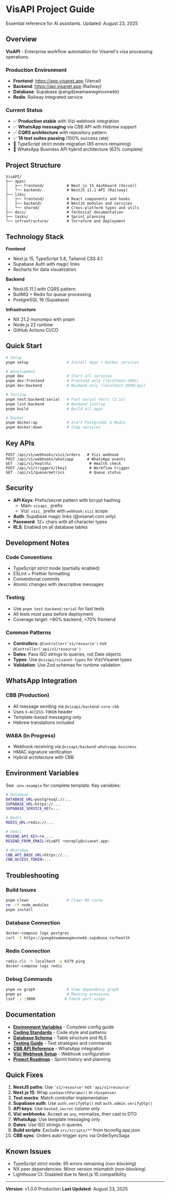 # VisAPI Project Guide

Essential reference for AI assistants. Updated: August 23, 2025

## Overview

**VisAPI** - Enterprise workflow automation for Visanet's visa processing operations.

### Production Environment
- **Frontend**: https://app.visanet.app (Vercel)
- **Backend**: https://api.visanet.app (Railway)
- **Database**: Supabase (pangdzwamawwgmvxnwkk)
- **Redis**: Railway integrated service

### Current Status
- ✅ **Production stable** with Vizi webhook integration
- ✅ **WhatsApp messaging** via CBB API with Hebrew support
- ✅ **CQRS architecture** with repository pattern
- ✅ **16 test suites passing** (100% success rate)
- 🚧 TypeScript strict mode migration (85 errors remaining)
- 🚧 WhatsApp Business API hybrid architecture (63% complete)

## Project Structure

```
VisAPI/
├── apps/
│   ├── frontend/          # Next.js 15 dashboard (Vercel)
│   └── backend/           # NestJS 11.1 API (Railway)
├── libs/
│   ├── frontend/          # React components and hooks
│   ├── backend/           # NestJS modules and services
│   └── shared/            # Cross-platform types and utils
├── docs/                  # Technical documentation
├── tasks/                 # Sprint planning
└── infrastructure/        # Terraform and deployment
```

## Technology Stack

**Frontend**
- Next.js 15, TypeScript 5.8, Tailwind CSS 4.1
- Supabase Auth with magic links
- Recharts for data visualization

**Backend**
- NestJS 11.1 with CQRS pattern
- BullMQ + Redis for queue processing
- PostgreSQL 16 (Supabase)

**Infrastructure**
- NX 21.2 monorepo with pnpm
- Node.js 22 runtime
- GitHub Actions CI/CD

## Quick Start

```bash
# Setup
pnpm setup                 # Install deps + Docker services

# Development
pnpm dev                   # Start all services
pnpm dev:frontend          # Frontend only (localhost:3001)
pnpm dev:backend           # Backend only (localhost:3000/api)

# Testing
pnpm test:backend:serial   # Fast serial tests (2.1s)
pnpm lint:backend          # Backend linting
pnpm build                 # Build all apps

# Docker
pnpm docker:up             # Start PostgreSQL & Redis
pnpm docker:down           # Stop services
```

## Key APIs

```
POST /api/v1/webhooks/vizi/orders   # Vizi webhook
POST /api/v1/webhooks/whatsapp      # WhatsApp events
GET  /api/v1/healthz                 # Health check
POST /api/v1/triggers/{key}          # Workflow trigger
GET  /api/v1/queue/metrics           # Queue status
```

## Security

- **API Keys**: Prefix/secret pattern with bcrypt hashing
  - Main: `visapi_` prefix
  - Vizi: `vizi_` prefix with `webhook:vizi` scope
- **Auth**: Supabase magic links (@visanet.com only)
- **Password**: 12+ chars with all character types
- **RLS**: Enabled on all database tables

## Development Notes

### Code Conventions
- TypeScript strict mode (partially enabled)
- ESLint + Prettier formatting
- Conventional commits
- Atomic changes with descriptive messages

### Testing
- Use `pnpm test:backend:serial` for fast tests
- All tests must pass before deployment
- Coverage target: >80% backend, >70% frontend

### Common Patterns
- **Controllers**: `@Controller('v1/resource')` not `@Controller('api/v1/resource')`
- **Dates**: Pass ISO strings to queries, not Date objects
- **Types**: Use `@visapi/visanet-types` for Vizi/Visanet types
- **Validation**: Use Zod schemas for runtime validation

## WhatsApp Integration

### CBB (Production)
- All message sending via `@visapi/backend-core-cbb`
- Uses `X-ACCESS-TOKEN` header
- Template-based messaging only
- Hebrew translations included

### WABA (In Progress)
- Webhook receiving via `@visapi/backend-whatsapp-business`
- HMAC signature verification
- Hybrid architecture with CBB

## Environment Variables

See `.env.example` for complete template. Key variables:

```bash
# Database
DATABASE_URL=postgresql://...
SUPABASE_URL=https://...
SUPABASE_SERVICE_KEY=...

# Redis
REDIS_URL=redis://...

# Email
RESEND_API_KEY=re_...
RESEND_FROM_EMAIL=VisAPI <noreply@visanet.app>

# WhatsApp
CBB_API_BASE_URL=https://...
CBB_ACCESS_TOKEN=...
```

## Troubleshooting

### Build Issues
```bash
pnpm clean                 # Clear NX cache
rm -rf node_modules
pnpm install
```

### Database Connection
```bash
docker-compose logs postgres
curl -I https://pangdzwamawwgmvxnwkk.supabase.co/health
```

### Redis Connection
```bash
redis-cli -h localhost -p 6379 ping
docker-compose logs redis
```

### Debug Commands
```bash
pnpm nx graph              # View dependency graph
pnpm ps                    # Running processes
lsof -i :3000             # Check port usage
```

## Documentation

- **[Environment Variables](./docs/environment-variables.md)** - Complete config guide
- **[Coding Standards](./docs/coding-standards.md)** - Code style and patterns
- **[Database Schema](./docs/database-schema.md)** - Table structure and RLS
- **[Testing Guide](./docs/testing-guide.md)** - Test strategies and commands
- **[CBB API Reference](./docs/cbb-api-reference.md)** - WhatsApp integration
- **[Vizi Webhook Setup](./docs/vizi-webhook-setup.md)** - Webhook configuration
- **[Project Roadmap](./tasks/roadmap.md)** - Sprint history and planning

## Quick Fixes

1. **NestJS paths**: Use `'v1/resource'` not `'api/v1/resource'`
2. **Next.js 15**: Wrap `useSearchParams()` in `<Suspense>`
3. **Test mocks**: Match controller implementation
4. **Supabase auth**: Use `auth.verifyOtp()` not `auth.admin.verifyOtp()`
5. **API keys**: Use `hashed_secret` column only
6. **Vizi webhooks**: Accept as `any`, normalize, then cast to DTO
7. **WhatsApp**: Use template messaging only
8. **Dates**: Use ISO strings in queries
9. **Build scripts**: Exclude `src/scripts/**` from tsconfig.app.json
10. **CBB sync**: Orders auto-trigger sync via OrderSyncSaga

## Known Issues

- TypeScript strict mode: 85 errors remaining (non-blocking)
- NX peer dependencies: Minor version mismatch (non-blocking)
- Lighthouse CI: Disabled due to Next.js 15 compatibility

---

**Version**: v1.0.0 Production
**Last Updated**: August 23, 2025